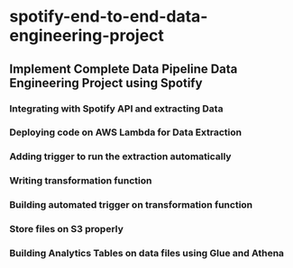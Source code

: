 # spotify-end-to-end-data-engineering-project

## Implement Complete Data Pipeline Data Engineering Project using Spotify

### Integrating with Spotify API and extracting Data
### Deploying code on AWS Lambda for Data Extraction
### Adding trigger to run the extraction automatically
### Writing transformation function
### Building automated trigger on transformation function
### Store files on S3 properly
### Building Analytics Tables on data files using Glue and Athena
